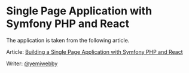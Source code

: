 # Single Page Application with Symfony PHP and React

The application is taken from the following article.

Article: [Building a Single Page Application with Symfony PHP and React](https://www.twilio.com/blog/building-a-single-page-application-with-symfony-php-and-react)

Writer: [@yemiwebby](https://github.com/yemiwebby)